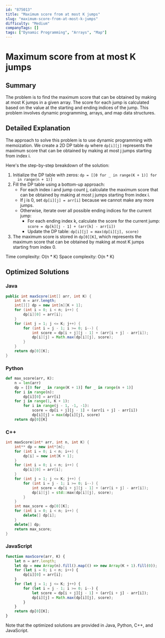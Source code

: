 ```yaml
---
id: "875013"
title: "Maximum score from at most K jumps"
slug: "maximum-score-from-at-most-k-jumps"
difficulty: "Medium"
companyTags: []
tags: ["Dynamic Programming", "Arrays", "Map"]
---
```


**Maximum score from at most K jumps**
==================================================

## Summary
The problem is to find the maximum score that can be obtained by making at most K jumps in a given array. The score for each jump is calculated based on the value at the starting and ending indices of the jump. This problem involves dynamic programming, arrays, and map data structures.

## Detailed Explanation
The approach to solve this problem is to use dynamic programming with memoization. We create a 2D DP table `dp` where `dp[i][j]` represents the maximum score that can be obtained by making at most j jumps starting from index i.

Here's the step-by-step breakdown of the solution:

1. Initialize the DP table with zeros: `dp = [[0 for _ in range(K + 1)] for _ in range(n + 1)]`
2. Fill the DP table using a bottom-up approach:
	* For each index i and jump count j, calculate the maximum score that can be obtained by making at most j jumps starting from index i.
	* If j is 0, set `dp[i][j] = arr[i]` because we cannot make any more jumps.
	* Otherwise, iterate over all possible ending indices for the current jump:
		+ For each ending index k, calculate the score for the current jump: `score = dp[k][j - 1] + (arr[k] - arr[i])`
		+ Update the DP table: `dp[i][j] = max(dp[i][j], score)`
3. The maximum score is stored in `dp[0][K]`, which represents the maximum score that can be obtained by making at most K jumps starting from index 0.

Time complexity: O(n \* K)
Space complexity: O(n \* K)

## Optimized Solutions
### Java
```java
public int maxScore(int[] arr, int K) {
    int n = arr.length;
    int[][] dp = new int[n][K + 1];
    for (int i = 0; i < n; i++) {
        dp[i][0] = arr[i];
    }
    for (int j = 1; j <= K; j++) {
        for (int i = j - 1; i >= 0; i--) {
            int score = dp[i + j][j - 1] + (arr[i + j] - arr[i]);
            dp[i][j] = Math.max(dp[i][j], score);
        }
    }
    return dp[0][K];
}
```

### Python
```python
def max_score(arr, K):
    n = len(arr)
    dp = [[0 for _ in range(K + 1)] for _ in range(n + 1)]
    for i in range(n):
        dp[i][0] = arr[i]
    for j in range(1, K + 1):
        for i in range(j - 1, -1, -1):
            score = dp[i + j][j - 1] + (arr[i + j] - arr[i])
            dp[i][j] = max(dp[i][j], score)
    return dp[0][K]
```

### C++
```cpp
int maxScore(int* arr, int n, int K) {
    int** dp = new int*[n];
    for (int i = 0; i < n; i++) {
        dp[i] = new int[K + 1];
    }
    for (int i = 0; i < n; i++) {
        dp[i][0] = arr[i];
    }
    for (int j = 1; j <= K; j++) {
        for (int i = j - 1; i >= 0; i--) {
            int score = dp[i + j][j - 1] + (arr[i + j] - arr[i]);
            dp[i][j] = std::max(dp[i][j], score);
        }
    }
    int max_score = dp[0][K];
    for (int i = 0; i < n; i++) {
        delete[] dp[i];
    }
    delete[] dp;
    return max_score;
}
```

### JavaScript
```javascript
function maxScore(arr, K) {
    let n = arr.length;
    let dp = new Array(n).fill().map(() => new Array(K + 1).fill(0));
    for (let i = 0; i < n; i++) {
        dp[i][0] = arr[i];
    }
    for (let j = 1; j <= K; j++) {
        for (let i = j - 1; i >= 0; i--) {
            let score = dp[i + j][j - 1] + (arr[i + j] - arr[i]);
            dp[i][j] = Math.max(dp[i][j], score);
        }
    }
    return dp[0][K];
}
```

Note that the optimized solutions are provided in Java, Python, C++, and JavaScript.